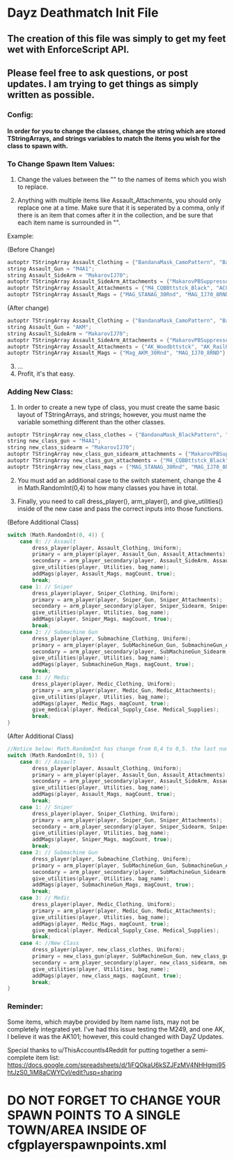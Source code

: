 # Dayz Deathmatch Init File
## The creation of this file was simply to get my feet wet with EnforceScript API.
## Please feel free to ask questions, or post updates. I am trying to get things as simply written as possible.

### Config:
####   In order for you to change the classes, change the string which are stored TStringArrays, and strings variables to match the items you wish for the class to spawn with.

### To Change Spawn Item Values:
1. Change the values between the "" to the names of items which you wish to replace.

  2. Anything with multiple items like Assault_Attachments, you should only replace one at a time. Make sure that it is seperated by a comma, only if there is an item that comes after it in the collection, and be sure that each item name is surrounded in "".
  
   Example:
    
(Before Change)
      
```c
autoptr TStringArray Assault_Clothing = {"BandanaMask_CamoPattern", "BallisticHelmet_Green", "USMCJacket_Woodland", "USMCPants_Woodland"};
string Assault_Gun = "M4A1";
string Assault_SideArm = "MakarovIJ70";
autoptr TStringArray Assault_SideArm_Attachments = {"MakarovPBSuppressor"};
autoptr TStringArray Assault_Attachments = {"M4_CQBBttstck_Black", "ACOGOptic", "M4_RISHndgrd_Black"};
autoptr TStringArray Assault_Mags = {"MAG_STANAG_30Rnd", "MAG_IJ70_8RND"};
```
      
(After change) 
```c
autoptr TStringArray Assault_Clothing = {"BandanaMask_CamoPattern", "BallisticHelmet_Green", "USMCJacket_Woodland", "USMCPants_Woodland"};
string Assault_Gun = "AKM";
string Assault_SideArm = "MakarovIJ70";
autoptr TStringArray Assault_SideArm_Attachments = {"MakarovPBSuppressor"};
autoptr TStringArray Assault_Attachments = {"AK_Woodbttstck", "AK_RailHndgrd" };
autoptr TStringArray Assault_Mags = {"Mag_AKM_30Rnd", "MAG_IJ70_8RND"};
```

3. ...
4. Profit, it's that easy.

### Adding New Class:
1. In order to create a new type of class, you must create the same basic layout of TStringArrays, and strings; however, you must name the variable something different than the other classes.

```c
autoptr TStringArray new_class_clothes = {"BandanaMask_BlackPattern", "USMCJacket_Desert", "USMCPants_Desert", "DarkMotoHelmet_Black"};
string new_class_gun = "M4A1";
string new_class_sidearm = "MakarovIJ70";
autoptr TStringArray new_class_gun_sidearm_attachments = {"MakarovPBSuppressor"};
autoptr TStringArray new_class_gun_attachments = {"M4_CQBBttstck_Black", "ACOGOptic", "M4_RISHndgrd_Black"};
autoptr TStringArray new_class_mags = {"MAG_STANAG_30Rnd", "MAG_IJ70_8RND"};
```

2. You must add an additional case to the switch statement, change the 4 in Math.RandomInt(0,4) to how many classes you have in total.

3. Finally, you need to call dress_player(), arm_player(), and give_utilities() inside of the new case and pass the correct inputs into those functions.

  (Before Additional Class)
```c
switch (Math.RandomInt(0, 4)) {
	case 0: // Assault
		dress_player(player, Assault_Clothing, Uniform);
		primary = arm_player(player, Assault_Gun, Assault_Attachments);
		secondary = arm_player_secondary(player, Assault_SideArm, Assault_SideArm_Attachments);
		give_utilities(player, Utilities, bag_name);
		addMags(player, Assault_Mags, magCount, true);
		break;
	case 1: // Sniper
		dress_player(player, Sniper_Clothing, Uniform);
		primary = arm_player(player, Sniper_Gun, Sniper_Attachments);
		secondary = arm_player_secondary(player, Sniper_Sidearm, Sniper_SideArm_Attachments);
		give_utilities(player, Utilities, bag_name);
		addMags(player, Sniper_Mags, magCount, true);
		break;
	case 2: // Submachine Gun
		dress_player(player, Submachine_Clothing, Uniform);
		primary = arm_player(player, SubMachineGun_Gun, SubmachineGun_Attachments);
		secondary = arm_player_secondary(player, SubMachineGun_Sidearm, SubMachineGun_SideArm_Attachments);
		give_utilities(player, Utilities, bag_name);
		addMags(player, SubmachineGun_Mags, magCount, true);
		break;
	case 3: // Medic
		dress_player(player, Medic_Clothing, Uniform);
		primary = arm_player(player, Medic_Gun, Medic_Attachments);
		give_utilities(player, Utilities, bag_name);
		addMags(player, Medic_Mags, magCount, true);
		give_medical(player, Medical_Supply_Case, Medical_Supplies);
		break;
}
```

(After Additional Class)
```c
//Notice below: Math.RandomInt has change from 0,4 to 0,5. the last number should always be the amount of classes you have in total.
switch (Math.RandomInt(0, 5)) {
	case 0: // Assault
		dress_player(player, Assault_Clothing, Uniform);
		primary = arm_player(player, Assault_Gun, Assault_Attachments);
		secondary = arm_player_secondary(player, Assault_SideArm, Assault_SideArm_Attachments);
		give_utilities(player, Utilities, bag_name);
		addMags(player, Assault_Mags, magCount, true);
		break;
	case 1: // Sniper
		dress_player(player, Sniper_Clothing, Uniform);
		primary = arm_player(player, Sniper_Gun, Sniper_Attachments);
		secondary = arm_player_secondary(player, Sniper_Sidearm, Sniper_SideArm_Attachments);
		give_utilities(player, Utilities, bag_name);
		addMags(player, Sniper_Mags, magCount, true);
		break;
	case 2: // Submachine Gun
		dress_player(player, Submachine_Clothing, Uniform);
		primary = arm_player(player, SubMachineGun_Gun, SubmachineGun_Attachments);
		secondary = arm_player_secondary(player, SubMachineGun_Sidearm, SubMachineGun_SideArm_Attachments);
		give_utilities(player, Utilities, bag_name);
		addMags(player, SubmachineGun_Mags, magCount, true);
		break;
	case 3: // Medic
		dress_player(player, Medic_Clothing, Uniform);
		primary = arm_player(player, Medic_Gun, Medic_Attachments);
		give_utilities(player, Utilities, bag_name);
		addMags(player, Medic_Mags, magCount, true);
		give_medical(player, Medical_Supply_Case, Medical_Supplies);
		break;
	case 4: //New Class
		dress_player(player, new_class_clothes, Uniform);
		primary = new_class_gun(player, SubMachineGun_Gun, new_class_gun_attachments);
		secondary = arm_player_secondary(player, new_class_sidearm, new_class_gun_sidearm_attachments);
		give_utilities(player, Utilities, bag_name);
		addMags(player, new_class_mags, magCount, true);
		break;
}
 ```

### Reminder:
  Some items, which maybe provided by Item name lists, may not be completely integrated yet. I've had this issue testing the M249, and one AK, I believe it was the AK101; however, this could changed with DayZ Updates.

Special thanks to u/ThisAccountIs4Reddit for putting together a semi-complete item list: https://docs.google.com/spreadsheets/d/1jFQOkaU6kSZJFzMV4NHHgmi95htJzS0_1iM8aCWYCvI/edit?usp=sharing

# DO NOT FORGET TO CHANGE YOUR SPAWN POINTS TO A SINGLE TOWN/AREA INSIDE OF cfgplayerspawnpoints.xml
